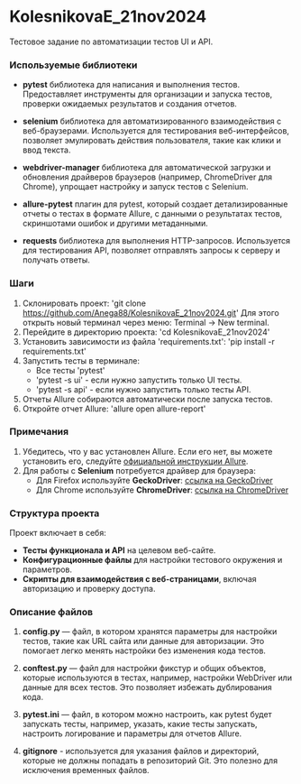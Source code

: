 # KolesnikovaE_21nov2024

Тестовое задание по автоматизации тестов UI и API.

### Используемые библиотеки
- **pytest** библиотека для написания и выполнения тестов. 
   Предоставляет инструменты для организации и запуска тестов, 
   проверки ожидаемых результатов и создания отчетов.

- **selenium** библиотека для автоматизированного взаимодействия
   с веб-браузерами. Используется для тестирования веб-интерфейсов, 
   позволяет эмулировать действия пользователя, такие как клики и 
   ввод текста.

- **webdriver-manager** библиотека для автоматической загрузки и 
   обновления драйверов браузеров (например, ChromeDriver для Chrome),
   упрощает настройку и запуск тестов с Selenium.

- **allure-pytest** плагин для pytest, который создает детализированные
   отчеты о тестах в формате Allure, с данными о результатах тестов,
   скриншотами ошибок и другими метаданными.

- **requests** библиотека для выполнения HTTP-запросов. Используется
   для тестирования API, позволяет отправлять запросы к серверу и 
   получать ответы.

### Шаги
1. Склонировать проект: 'git clone https://github.com/Anega88/KolesnikovaE_21nov2024.git'
   Для этого открыть новый терминал через меню: Terminal -> New terminal.
2. Перейдите в директорию проекта: 'cd KolesnikovaE_21nov2024'
3. Установить зависимости из файла 'requirements.txt': 'pip install -r requirements.txt'
4. Запустить тесты в терминале:
   - Все тесты 'pytest'
   - 'pytest -s ui' - если нужно запустить только UI тесты.
   - 'pytest -s api' - если нужно запустить только тесты API.
5. Отчеты Allure собираются автоматически после запуска тестов.
6. Откройте отчет Allure: 'allure open allure-report'

### Примечания

1. Убедитесь, что у вас установлен Allure. Если его нет, вы можете установить его,
   следуйте [официальной инструкции Allure](https://allure.qatools.ru/).
2. Для работы с **Selenium** потребуется драйвер для браузера:
   - Для Firefox используйте **GeckoDriver**: [ссылка на GeckoDriver](https://github.com/mozilla/geckodriver/releases)
   - Для Chrome используйте **ChromeDriver**: [ссылка на ChromeDriver](https://sites.google.com/chromium.org/driver/)

### Структура проекта

   Проект включает в себя:

- **Тесты функционала и API** на целевом веб-сайте.
- **Конфигурационные файлы** для настройки тестового окружения и параметров.
- **Скрипты для взаимодействия с веб-страницами**, включая авторизацию и проверку доступа.

### Описание файлов

1. **config.py** — файл, в котором хранятся параметры для настройки тестов,
такие как URL сайта или данные для авторизации. Это помогает легко менять 
настройки без изменения кода тестов.

2. **conftest.py** — файл для настройки фикстур и общих объектов, которые 
используются в тестах, например, настройки WebDriver или данные для всех тестов.
Это позволяет избежать дублирования кода.

3. **pytest.ini** — файл, в котором можно настроить, как pytest будет запускать
 тесты, например, указать, какие тесты запускать, настроить логирование и 
 параметры для отчетов Allure.

4. **gitignore** - используется для указания файлов и директорий, которые не
должны попадать в репозиторий Git. Это полезно для исключения временных файлов. 

